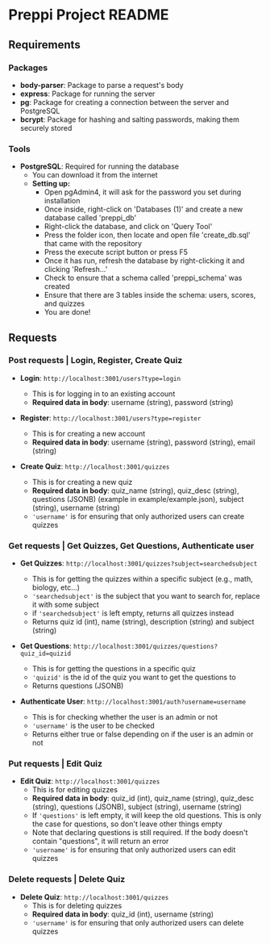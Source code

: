 # Preppi Project README

## Requirements

### Packages
- **body-parser**: Package to parse a request's body
- **express**: Package for running the server
- **pg**: Package for creating a connection between the server and PostgreSQL
- **bcrypt**: Package for hashing and salting passwords, making them securely stored

### Tools
- **PostgreSQL**: Required for running the database
    - You can download it from the internet
    - **Setting up:**
        - Open pgAdmin4, it will ask for the password you set during installation
        - Once inside, right-click on 'Databases (1)' and create a new database called 'preppi_db'
        - Right-click the database, and click on 'Query Tool'
        - Press the folder icon, then locate and open file 'create_db.sql' that came with the repository
        - Press the execute script button or press F5
        - Once it has run, refresh the database by right-clicking it and clicking 'Refresh...'
        - Check to ensure that a schema called 'preppi_schema' was created
        - Ensure that there are 3 tables inside the schema: users, scores, and quizzes
        - You are done!

## Requests

### Post requests | Login, Register, Create Quiz

- **Login**: `http://localhost:3001/users?type=login`
    - This is for logging in to an existing account
    - **Required data in body**: username (string), password (string)

- **Register**: `http://localhost:3001/users?type=register`
    - This is for creating a new account
    - **Required data in body**: username (string), password (string), email (string)

- **Create Quiz**: `http://localhost:3001/quizzes`
    - This is for creating a new quiz
    - **Required data in body**: quiz_name (string), quiz_desc (string), questions (JSONB) (example in example/example.json), subject (string), username (string)
    - `'username'` is for ensuring that only authorized users can create quizzes

### Get requests | Get Quizzes, Get Questions, Authenticate user

- **Get Quizzes**: `http://localhost:3001/quizzes?subject=searchedsubject`
    - This is for getting the quizzes within a specific subject (e.g., math, biology, etc...)
    - `'searchedsubject'` is the subject that you want to search for, replace it with some subject
    - if `'searchedsubject'` is left empty, returns all quizzes instead
    - Returns quiz id (int), name (string), description (string) and subject (string)

- **Get Questions**: `http://localhost:3001/quizzes/questions?quiz_id=quizid`
    - This is for getting the questions in a specific quiz
    - `'quizid'` is the id of the quiz you want to get the questions to
    - Returns questions (JSONB)

- **Authenticate User**: `http://localhost:3001/auth?username=username`
    - This is for checking whether the user is an admin or not
    - `'username'` is the user to be checked
    - Returns either true or false depending on if the user is an admin or not

### Put requests | Edit Quiz

- **Edit Quiz**: `http://localhost:3001/quizzes`
    - This is for editing quizzes
    - **Required data in body**: quiz_id (int), quiz_name (string), quiz_desc (string), questions (JSONB), subject (string), username (string)
    - If `'questions'` is left empty, it will keep the old questions. This is only the case for questions, so don't leave other things empty
    - Note that declaring questions is still required. If the body doesn't contain "questions", it will return an error
    - `'username'` is for ensuring that only authorized users can edit quizzes

### Delete requests | Delete Quiz

- **Delete Quiz**: `http://localhost:3001/quizzes`
    - This is for deleting quizzes
    - **Required data in body**: quiz_id (int), username (string)
    - `'username'` is for ensuring that only authorized users can delete quizzes